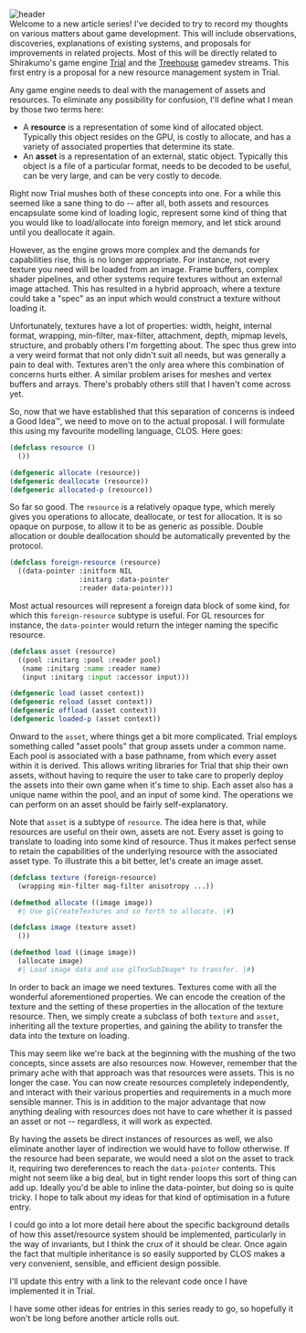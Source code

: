![header](https://filebox.tymoon.eu//file/TVRRNU9BPT0=)  
Welcome to a new article series! I've decided to try to record my thoughts on various matters about game development. This will include observations, discoveries, explanations of existing systems, and proposals for improvements in related projects. Most of this will be directly related to Shirakumo's game engine [Trial](https://shirakumo.org/projects/trial) and the [Treehouse](https://events.tymoon.eu/1) gamedev streams. This first entry is a proposal for a new resource management system in Trial.

Any game engine needs to deal with the management of assets and resources. To eliminate any possibility for confusion, I'll define what I mean by those two terms here:

* A **resource** is a representation of some kind of allocated object. Typically this object resides on the GPU, is costly to allocate, and has a variety of associated properties that determine its state.
* An **asset** is a representation of an external, static object. Typically this object is a file of a particular format, needs to be decoded to be useful, can be very large, and can be very costly to decode.

Right now Trial mushes both of these concepts into one. For a while this seemed like a sane thing to do -- after all, both assets and resources encapsulate some kind of loading logic, represent some kind of thing that you would like to load/allocate into foreign memory, and let stick around until you deallocate it again.

However, as the engine grows more complex and the demands for capabilities rise, this is no longer appropriate. For instance, not every texture you need will be loaded from an image. Frame buffers, complex shader pipelines, and other systems require textures without an external image attached. This has resulted in a hybrid approach, where a texture could take a "spec" as an input which would construct a texture without loading it.

Unfortunately, textures have a lot of properties: width, height, internal format, wrapping, min-filter, max-filter, attachment, depth, mipmap levels, structure, and probably others I'm forgetting about. The spec thus grew into a very weird format that not only didn't suit all needs, but was generally a pain to deal with. Textures aren't the only area where this combination of concerns hurts either. A similar problem arises for meshes and vertex buffers and arrays. There's probably others still that I haven't come across yet.

So, now that we have established that this separation of concerns is indeed a Good Idea™, we need to move on to the actual proposal. I will formulate this using my favourite modelling language, CLOS. Here goes:

```commonlisp
(defclass resource ()
  ())

(defgeneric allocate (resource))
(defgeneric deallocate (resource))
(defgeneric allocated-p (resource))
```

So far so good. The `resource` is a relatively opaque type, which merely gives you operations to allocate, deallocate, or test for allocation. It is so opaque on purpose, to allow it to be as generic as possible. Double allocation or double deallocation should be automatically prevented by the protocol.

```commonlisp
(defclass foreign-resource (resource)
  ((data-pointer :initform NIL
                 :initarg :data-pointer
                 :reader data-pointer)))
```

Most actual resources will represent a foreign data block of some kind, for which this `foreign-resource` subtype is useful. For GL resources for instance, the `data-pointer` would return the integer naming the specific resource.
    
```commonlisp
(defclass asset (resource)
  ((pool :initarg :pool :reader pool)
   (name :initarg :name :reader name)
   (input :initarg :input :accessor input)))

(defgeneric load (asset context))
(defgeneric reload (asset context))
(defgeneric offload (asset context))
(defgeneric loaded-p (asset context))
```

Onward to the `asset`, where things get a bit more complicated. Trial employs something called "asset pools" that group assets under a common name. Each pool is associated with a base pathname, from which every asset within it is derived. This allows writing libraries for Trial that ship their own assets, without having to require the user to take care to properly deploy the assets into their own game when it's time to ship. Each asset also has a unique name within the pool, and an input of some kind. The operations we can perform on an asset should be fairly self-explanatory.

Note that `asset` is a subtype of `resource`. The idea here is that, while resources are useful on their own, assets are not. Every asset is going to translate to loading into some kind of resource. Thus it makes perfect sense to retain the capabilities of the underlying resource with the associated asset type. To illustrate this a bit better, let's create an image asset.

```commonlisp
(defclass texture (foreign-resource)
  (wrapping min-filter mag-filter anisotropy ...))

(defmethod allocate ((image image))
  #| Use glCreateTextures and so forth to allocate. |#)

(defclass image (texture asset)
  ())

(defmethod load ((image image))
  (allocate image)
  #| Load image data and use glTexSubImage* to transfer. |#)
```

In order to back an image we need textures. Textures come with all the wonderful aforementioned properties. We can encode the creation of the texture and the setting of these properties in the allocation of the texture resource. Then, we simply create a subclass of both `texture` and `asset`, inheriting all the texture properties, and gaining the ability to transfer the data into the texture on loading.

This may seem like we're back at the beginning with the mushing of the two concepts, since assets are also resources now. However, remember that the primary ache with that approach was that resources were assets. This is no longer the case. You can now create resources completely independently, and interact with their various properties and requirements in a much more sensible manner. This is in addition to the major advantage that now anything dealing with resources does not have to care whether it is passed an asset or not -- regardless, it will work as expected.

By having the assets be direct instances of resources as well, we also eliminate another layer of indirection we would have to follow otherwise. If the resource had been separate, we would need a slot on the asset to track it, requiring two dereferences to reach the `data-pointer` contents. This might not seem like a big deal, but in tight render loops this sort of thing can add up. Ideally you'd be able to inline the data-pointer, but doing so is quite tricky. I hope to talk about my ideas for that kind of optimisation in a future entry.

I could go into a lot more detail here about the specific background details of how this asset/resource system should be implemented, particularly in the way of invariants, but I think the crux of it should be clear. Once again the fact that multiple inheritance is so easily supported by CLOS makes a very convenient, sensible, and efficient design possible.

I'll update this entry with a link to the relevant code once I have implemented it in Trial.

I have some other ideas for entries in this series ready to go, so hopefully it won't be long before another article rolls out.
